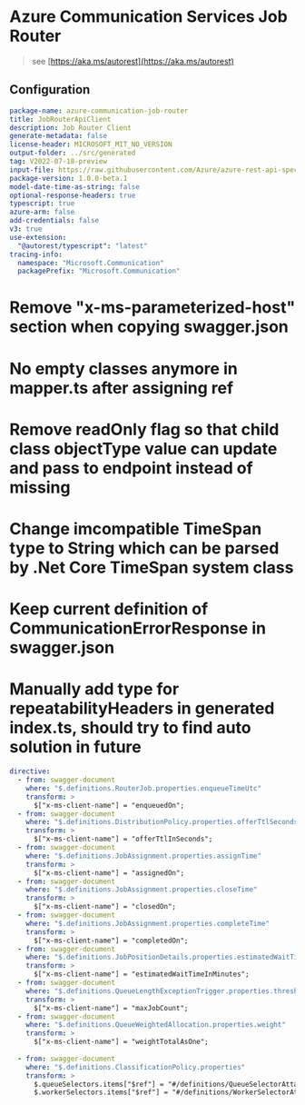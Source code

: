 # Azure Communication Services Job Router

> see [https://aka.ms/autorest](https://aka.ms/autorest)

## Configuration

```yaml
package-name: azure-communication-job-router
title: JobRouterApiClient
description: Job Router Client
generate-metadata: false
license-header: MICROSOFT_MIT_NO_VERSION
output-folder: ../src/generated
tag: V2022-07-18-preview
input-file: https://raw.githubusercontent.com/Azure/azure-rest-api-specs/main/specification/communication/data-plane/JobRouter/preview/2022-07-18-preview/communicationservicejobrouter.json
package-version: 1.0.0-beta.1
model-date-time-as-string: false
optional-response-headers: true
typescript: true
azure-arm: false
add-credentials: false
v3: true
use-extension:
  "@autorest/typescript": "latest"
tracing-info:
  namespace: "Microsoft.Communication"
  packagePrefix: "Microsoft.Communication"
```

# Remove "x-ms-parameterized-host" section when copying swagger.json

# No empty classes anymore in mapper.ts after assigning ref

# Remove readOnly flag so that child class objectType value can update and pass to endpoint instead of missing

# Change imcompatible TimeSpan type to String which can be parsed by .Net Core TimeSpan system class

# Keep current definition of CommunicationErrorResponse in swagger.json

# Manually add type for repeatabilityHeaders in generated index.ts, should try to find auto solution in future

```yaml
directive:
  - from: swagger-document
    where: "$.definitions.RouterJob.properties.enqueueTimeUtc"
    transform: >
      $["x-ms-client-name"] = "enqueuedOn";
  - from: swagger-document
    where: "$.definitions.DistributionPolicy.properties.offerTtlSeconds"
    transform: >
      $["x-ms-client-name"] = "offerTtlInSeconds";
  - from: swagger-document
    where: "$.definitions.JobAssignment.properties.assignTime"
    transform: >
      $["x-ms-client-name"] = "assignedOn";
  - from: swagger-document
    where: "$.definitions.JobAssignment.properties.closeTime"
    transform: >
      $["x-ms-client-name"] = "closedOn";  
  - from: swagger-document
    where: "$.definitions.JobAssignment.properties.completeTime"
    transform: >
      $["x-ms-client-name"] = "completedOn";
  - from: swagger-document
    where: "$.definitions.JobPositionDetails.properties.estimatedWaitTimeMinutes"
    transform: >
      $["x-ms-client-name"] = "estimatedWaitTimeInMinutes";
  - from: swagger-document
    where: "$.definitions.QueueLengthExceptionTrigger.properties.threshold"
    transform: >
      $["x-ms-client-name"] = "maxJobCount";  
  - from: swagger-document
    where: "$.definitions.QueueWeightedAllocation.properties.weight"
    transform: >
      $["x-ms-client-name"] = "weightTotalAsOne";     
      
  - from: swagger-document
    where: "$.definitions.ClassificationPolicy.properties"
    transform: >
      $.queueSelectors.items["$ref"] = "#/definitions/QueueSelectorAttachment";
      $.workerSelectors.items["$ref"] = "#/definitions/WorkerSelectorAttachment";

 










```
